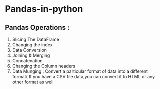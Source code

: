 # Pandas-in-python

## Pandas Operations :
1. Slicing The DataFrame
2. Changing the index
3. Data Conversion
4. Joining & Merging
5. Concatenation
6. Changing the Column headers
7. Data Munging :
Convert a particular format of data into a different format( If you have a CSV file data,you can convert it to HTML or any other format as well
